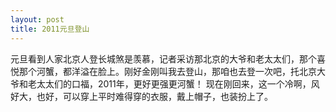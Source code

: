 ```yaml
---
layout: post
title: 2011元旦登山
---
```

元旦看到人家北京人登长城煞是羡慕，记者采访那北京的大爷和老太太们，那个喜悦那个河蟹，都洋溢在脸上。刚好金刚叫我去登山，那咱也去登一次吧，托北京大爷和老太太们的口福，2011年，更好更强更河蟹！
现在刚回来，这一个冷啊，风好大，也好，可以穿上平时难得穿的衣服，戴上帽子，也装扮上了。